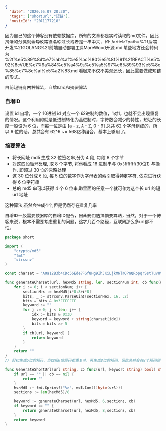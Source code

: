 ```json
{
  "date": "2020.05.07 20:30",
  "tags": ["shorturl","短链"],
  "musicId": "2071177218"
}
```

因为自己的这个博客没有依赖数据库，所有的文章都是实时读取的md文件，因此灵活的分类就会导致路径名称过长或者是一串中文，如:
/article?path=%2f后端开发%2fGOLANG%2f前端自动部署工具MareWood开源.md 某些地方还会转码为
%2f%e5%89%8d%e7%ab%af%e5%bc%80%e5%8f%91%2fREACT%e5%92%8cVUE%e7%9a%84%e5%a4%9a%e5%a5%97%e6%89%93%e5%8c%85%e7%8e%af%e5%a2%83.md
看起来不仅不美观还长，因此需要做成短链的形式。

目前短链有两种算法，自增ID法和摘要算法

### 自增ID

设置 id 自增，一个 10进制 id 对应一个 62进制的数值，1对1，也就不会出现重复的情况。这个利用的就是低进制转化为高进制时，字符数会减少的特性，短址的长度一般设为 6 位，而每一位是由 [a - z, A - Z, 0 - 9] 总共 62 个字母组成的，所以 6 位的话，总共会有 62^6 ~= 568亿种组合，基本上够用了。

### 摘要算法

- 将长网址 md5 生成 32 位签名串,分为 4 段, 每段 8 个字节
- 对这四段循环处理, 取 8 个字节, 将他看成 16 进制串与 0x3fffffff(30位1) 与操作, 即超过 30 位的忽略处理
- 这 30 位分成 6 段, 每 5 位的数字作为字母表的索引取得特定字符, 依次进行获得 6 位字符串
- 总的 md5 串可以获得 4 个 6 位串,取里面的任意一个就可作为这个长 url 的短 url 地址

这种算法,虽然会生成4个,但是仍然存在重复几率

自增ID一般需要数据库的自增ID配合，因此我们选择摘要算法，当然，对于一个博客来说，根本不需要考虑重复的问题，这才几百个路径，互联网那么多url都不怕。

```go
package short

import (
	"crypto/md5"
	"fmt"
	"strconv"
)

const charset = "A0a12B3b4CDc56Ede7FGf8Hg9IhJKiLjkMNlmOPnQRopqrSstTuvUVwxWXyYzZ"

func generateCharset(url, hexMd5 string, len, sectionNum int, cb func(url, keyword string) bool) string {
	for i := 0; i < sectionNum; i++ {
		sectionHex := hexMd5[i*8:8+i*8]
		bits, _ := strconv.ParseUint(sectionHex, 16, 32)
		bits = bits & 0x3FFFFFFF
		keyword := ""
		for j := 0; j < len; j++ {
			idx := bits & 0x3D
			keyword = keyword + string(charset[idx])
			bits = bits >> 5
		}
		if cb(url, keyword) {
			return keyword
		}
	}
	return ""
}
// 起初生成6位的短码，当四组6位短码都重复时，再生成8位的短码，因此总共会有8个短码供你选择。

func GenerateShortUrl(url string, cb func(url, keyword string) bool) string {
	if url == "" || cb == nil {
		return ""
	}
	hexMd5 := fmt.Sprintf("%x", md5.Sum([]byte(url)))
	sections := len(hexMd5)/8

	keyword := generateCharset(url, hexMd5, 6,sections, cb)
	if keyword == "" {
		return generateCharset(url, hexMd5, 8,sections, cb)
	}
	return keyword
}
```

